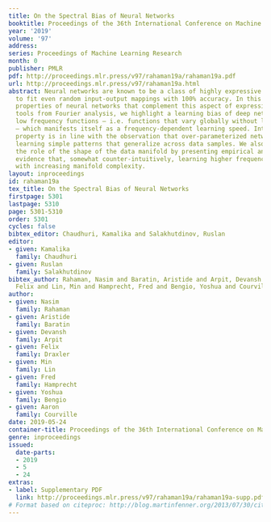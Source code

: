 ```yaml
---
title: On the Spectral Bias of Neural Networks
booktitle: Proceedings of the 36th International Conference on Machine Learning
year: '2019'
volume: '97'
address: 
series: Proceedings of Machine Learning Research
month: 0
publisher: PMLR
pdf: http://proceedings.mlr.press/v97/rahaman19a/rahaman19a.pdf
url: http://proceedings.mlr.press/v97/rahaman19a.html
abstract: Neural networks are known to be a class of highly expressive functions able
  to fit even random input-output mappings with 100% accuracy. In this work we present
  properties of neural networks that complement this aspect of expressivity. By using
  tools from Fourier analysis, we highlight a learning bias of deep networks towards
  low frequency functions – i.e. functions that vary globally without local fluctuations
  – which manifests itself as a frequency-dependent learning speed. Intuitively, this
  property is in line with the observation that over-parameterized networks prioritize
  learning simple patterns that generalize across data samples. We also investigate
  the role of the shape of the data manifold by presenting empirical and theoretical
  evidence that, somewhat counter-intuitively, learning higher frequencies gets easier
  with increasing manifold complexity.
layout: inproceedings
id: rahaman19a
tex_title: On the Spectral Bias of Neural Networks
firstpage: 5301
lastpage: 5310
page: 5301-5310
order: 5301
cycles: false
bibtex_editor: Chaudhuri, Kamalika and Salakhutdinov, Ruslan
editor:
- given: Kamalika
  family: Chaudhuri
- given: Ruslan
  family: Salakhutdinov
bibtex_author: Rahaman, Nasim and Baratin, Aristide and Arpit, Devansh and Draxler,
  Felix and Lin, Min and Hamprecht, Fred and Bengio, Yoshua and Courville, Aaron
author:
- given: Nasim
  family: Rahaman
- given: Aristide
  family: Baratin
- given: Devansh
  family: Arpit
- given: Felix
  family: Draxler
- given: Min
  family: Lin
- given: Fred
  family: Hamprecht
- given: Yoshua
  family: Bengio
- given: Aaron
  family: Courville
date: 2019-05-24
container-title: Proceedings of the 36th International Conference on Machine Learning
genre: inproceedings
issued:
  date-parts:
  - 2019
  - 5
  - 24
extras:
- label: Supplementary PDF
  link: http://proceedings.mlr.press/v97/rahaman19a/rahaman19a-supp.pdf
# Format based on citeproc: http://blog.martinfenner.org/2013/07/30/citeproc-yaml-for-bibliographies/
---
```

